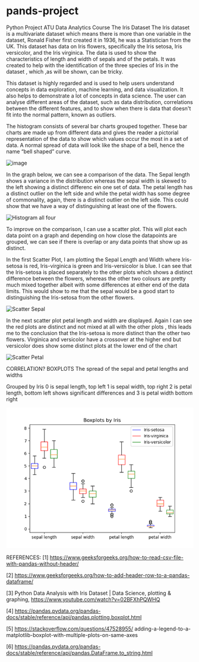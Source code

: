 # pands-project
Python Project ATU Data Analytics Course
The Iris Dataset
The Iris dataset is a multivariate dataset which means there is more than one variable in the dataset, Ronald Fisher first created it in 1936, he was a Statistician from the UK. This dataset has data on Iris flowers, specifically the Iris setosa, Iris versicolor, and the Iris virginica. The data is used to show the characteristics of length and width of sepals and of the petals.
It was created to help with the identification of the three species of Iris in the dataset , which ,as will be shown, can be tricky.

This dataset is highly regarded and is used to help users understand concepts in data exploration, machine learning, and data visualization. It also helps to demonstrate a lot of concepts in data science. The user can analyse different areas of the dataset, such as data distribution, correlations between the different features, and to show when there is data that doesn't fit into the normal pattern, known as outliers.

The histogram consists of several bar charts grouped together. These bar charts are made up from different data and gives the reader a pictorial representation of the data to show which values occur the most in a set of data.
A normal spread of data will look like the shape of a bell, hence the name “bell shaped” curve.

 ![image](https://github.com/kevinsenan/pands-project/assets/125194484/9dbfa69f-0e6e-4779-8ff7-a3d32d84a484)



In the graph below, we can see a comparison of the data. The Sepal length shows a variance in the distribution whereas the sepal width is skewed to the left showing a distinct differenc ein one set of data. The petal length has a distinct outlier on the left side and while the petal width has some degree of commonality, again, there is a distinct outlier on the left side. This could show that we have a way of distinguishing at least one of the flowers.

![Histogram all four](https://github.com/kevinsenan/pands-project/assets/125194484/a3f9cc8d-b8a9-4d3c-b501-354f008c89f7)


To improve on the comparison, I can use a scatter plot. This will plot each data point on a graph and depending on how close the datapoints are grouped, we can see if there is overlap or any data points that show up as distinct.

In the first Scatter Plot, I am plotting the Sepal Length and Width where Iris-setosa is red, Iris-virginica is green and Iris-versicolor is blue. I can see that the Iris-setosa is placed separately to the other plots which shows a distinct difference between the flowers, whereas the other two colours are pretty much mixed together albeit with some differences at either end of the data limits. This would show to me that the sepal would be a good start to distinguishing the Iris-setosa from the other flowers.

![Scatter Sepal](https://github.com/kevinsenan/pands-project/assets/125194484/0d47a1ad-f06f-49ff-a06c-1f6549bbdbfe)

In the next scatter plot petal length and width are displayed. Again I can see the red plots are distinct and not mixed at all with the other plots , this leads me to the conclusion that the Iris-setosa is more distinct than the other two flowers.
Virginica and versicolor have a crossover at the higher end but versicolor does show some distinct plots at the lower end of the chart

![Scatter Petal](https://github.com/kevinsenan/pands-project/assets/125194484/a4d064df-e6f1-4935-a4e4-f79088305c09)

CORRELATION?
BOXPLOTS
The spread of the sepal and petal lengths and widths

Grouped by Iris 
0 is sepal length, top left
1 is sepal width, top right
2 is petal length, bottom left shows significant differences and 
3 is petal width bottom right


![Alt text](Boxplot%20comparison.png)


REFERENCES:
[1] https://www.geeksforgeeks.org/how-to-read-csv-file-with-pandas-without-header/

[2] https://www.geeksforgeeks.org/how-to-add-header-row-to-a-pandas-dataframe/ 

[3] Python Data Analysis with Iris Dataset | Data Science, plotting & graphing, https://www.youtube.com/watch?v=02BFXhPQWHQ

[4] https://pandas.pydata.org/pandas-docs/stable/reference/api/pandas.plotting.boxplot.html

[5] https://stackoverflow.com/questions/47528955/ adding-a-legend-to-a-matplotlib-boxplot-with-multiple-plots-on-same-axes

[6] https://pandas.pydata.org/pandas-docs/stable/reference/api/pandas.DataFrame.to_string.html
